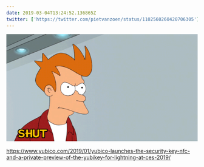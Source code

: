 ```yaml
---
date: 2019-03-04T13:24:52.136865Z
twitter: ['https://twitter.com/pietvanzoen/status/1102560260420706305']
---
```

![shut up and take my money](/media/fry-take-my-money.gif)

https://www.yubico.com/2019/01/yubico-launches-the-security-key-nfc-and-a-private-preview-of-the-yubikey-for-lightning-at-ces-2019/
